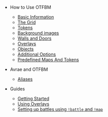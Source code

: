 - How to Use OTFBM

  - [Basic Information](/)
  - [The Grid](view.md)
  - [Tokens](tokens.md)
  - [Background images](background.md)
  - [Walls and Doors](wallsanddoors.md)
  - [Overlays](overlays.md)
  - [Objects](objects.md)
  - [Additional Options](addops.md)
  - [Predefined Maps And Tokens](predefined-maps-and-tokens.md)

- Avrae and OTFBM

  - [Aliases](aliases.md)

- Guides

  - [Getting Started](guides_getting_started.md)
  - [Using Overlays](guides-overlays.md)
  - [Setting up battles using `!battle` and `!map`](setting-up-battle.md)
